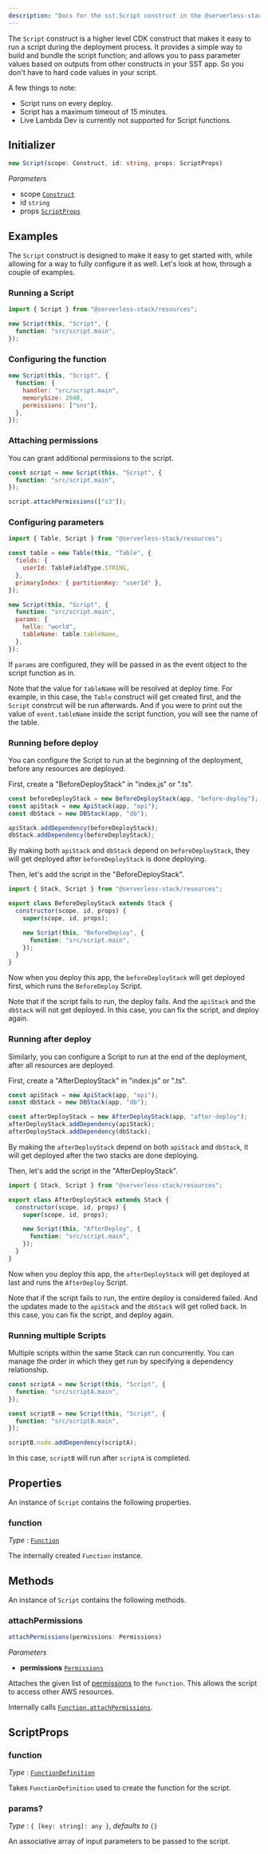 ```yaml
---
description: "Docs for the sst.Script construct in the @serverless-stack/resources package"
---
```


The `Script` construct is a higher level CDK construct that makes it easy to run a script during the deployment process. It provides a simple way to build and bundle the script function; and allows you to pass parameter values based on outputs from other constructs in your SST app. So you don't have to hard code values in your script.

A few things to note:
- Script runs on every deploy.
- Script has a maximum timeout of 15 minutes.
- Live Lambda Dev is currently not supported for Script functions.

## Initializer

```ts
new Script(scope: Construct, id: string, props: ScriptProps)
```

_Parameters_

- scope [`Construct`](https://docs.aws.amazon.com/cdk/api/latest/docs/constructs.Construct.html)
- id `string`
- props [`ScriptProps`](#scriptprops)

## Examples

The `Script` construct is designed to make it easy to get started with, while allowing for a way to fully configure it as well. Let's look at how, through a couple of examples.

### Running a Script

```js
import { Script } from "@serverless-stack/resources";

new Script(this, "Script", {
  function: "src/script.main",
});
```

### Configuring the function

```js
new Script(this, "Script", {
  function: {
    handler: "src/script.main",
    memorySize: 2048,
    permissions: ["sns"],
  },
});
```

### Attaching permissions

You can grant additional permissions to the script.

```js {5}
const script = new Script(this, "Script", {
  function: "src/script.main",
});

script.attachPermissions(["s3"]);
```

### Configuring parameters

```js {12-15}
import { Table, Script } from "@serverless-stack/resources";

const table = new Table(this, "Table", {
  fields: {
    userId: TableFieldType.STRING,
  },
  primaryIndex: { partitionKey: "userId" },
});

new Script(this, "Script", {
  function: "src/script.main",
  params: {
    hello: "world",
    tableName: table.tableName,
  },
});
```

If `params` are configured, they will be passed in as the event object to the script function as in.

Note that the value for `tableName` will be resolved at deploy time. For example, in this case, the `Table` construct will get created first, and the `Script` constrcut will be run afterwards. And if you were to print out the value of `event.tableName` inside the script function, you will see the name of the table.

### Running before deploy

You can configure the Script to run at the beginning of the deployment, before any resources are deployed.

First, create a "BeforeDeployStack" in "index.js" or ".ts".

```js title="lib/index.js"
const beforeDeployStack = new BeforeDeployStack(app, "before-deploy");
const apiStack = new ApiStack(app, "api");
const dbStack = new DBStack(app, "db");

apiStack.addDependency(beforeDeployStack);
dbStack.addDependency(beforeDeployStack);
```

By making both `apiStack` and `dbStack` depend on `beforeDeployStack`, they will get deployed after `beforeDeployStack` is done deploying.

Then, let's add the script in the "BeforeDeployStack".

```js title="lib/BeforeDeployStack.js"
import { Stack, Script } from "@serverless-stack/resources";

export class BeforeDeployStack extends Stack {
  constructor(scope, id, props) {
    super(scope, id, props);

    new Script(this, "BeforeDeploy", {
      function: "src/script.main",
    });
  }
}
```

Now when you deploy this app, the `beforeDeployStack` will get deployed first, which runs the `BeforeDeploy` Script.

Note that if the script fails to run, the deploy fails. And the `apiStack` and the `dbStack` will not get deployed. In this case, you can fix the script, and deploy again.

### Running after deploy

Similarly, you can configure a Script to run at the end of the deployment, after all resources are deployed.

First, create a "AfterDeployStack" in "index.js" or ".ts".

```js title="lib/index.js"
const apiStack = new ApiStack(app, "api");
const dbStack = new DBStack(app, "db");

const afterDeployStack = new AfterDeployStack(app, "after-deploy");
afterDeployStack.addDependency(apiStack);
afterDeployStack.addDependency(dbStack);
```

By making the `afterDeployStack` depend on both `apiStack` and `dbStack`, it will get deployed after the two stacks are done deploying.

Then, let's add the script in the "AfterDeployStack".

```js title="lib/AfterDeployStack.js"
import { Stack, Script } from "@serverless-stack/resources";

export class AfterDeployStack extends Stack {
  constructor(scope, id, props) {
    super(scope, id, props);

    new Script(this, "AfterDeploy", {
      function: "src/script.main",
    });
  }
}
```

Now when you deploy this app, the `afterDeployStack` will get deployed at last and runs the `AfterDeploy` Script.

Note that if the script fails to run, the entire deploy is considered failed. And the updates made to the `apiStack` and the `dbStack` will get rolled back. In this case, you can fix the script, and deploy again.

### Running multiple Scripts

Multiple scripts within the same Stack can run concurrently. You can manage the order in which they get run by specifying a dependency relationship.

```js {9}
const scriptA = new Script(this, "Script", {
  function: "src/scriptA.main",
});

const scriptB = new Script(this, "Script", {
  function: "src/scriptB.main",
});

scriptB.node.addDependency(scriptA);
```

In this case, `scriptB` will run after `scriptA` is completed.

## Properties

An instance of `Script` contains the following properties.

### function

_Type_ : [`Function`](Function.md)

The internally created `Function` instance.

## Methods

An instance of `Script` contains the following methods.

### attachPermissions

```ts
attachPermissions(permissions: Permissions)
```

_Parameters_

- **permissions** [`Permissions`](../util/Permissions.md)

Attaches the given list of [permissions](../util/Permissions.md) to the `function`. This allows the script to access other AWS resources.

Internally calls [`Function.attachPermissions`](Function.md#attachpermissions).

## ScriptProps

### function

_Type_ : [`FunctionDefinition`](Function.md#functiondefinition)

Takes `FunctionDefinition` used to create the function for the script.

### params?

_Type_ : `{ [key: string]: any }`, _defaults to_ `{}`

An associative array of input parameters to be passed to the script.
